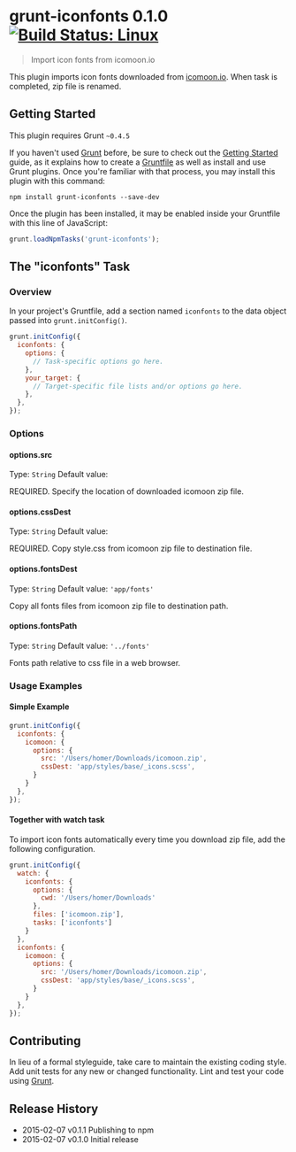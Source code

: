 # grunt-iconfonts 0.1.0 [![Build Status: Linux](https://travis-ci.org/ianhorst/grunt-iconfonts.svg?branch=master)](https://travis-ci.org/ianhorst/grunt-iconfonts)


> Import icon fonts from icomoon.io

This plugin imports icon fonts downloaded from [icomoon.io](http://icomoon.io/). When task is completed, zip file is renamed.

## Getting Started
This plugin requires Grunt `~0.4.5`

If you haven't used [Grunt](http://gruntjs.com/) before, be sure to check out the [Getting Started](http://gruntjs.com/getting-started) guide, as it explains how to create a [Gruntfile](http://gruntjs.com/sample-gruntfile) as well as install and use Grunt plugins. Once you're familiar with that process, you may install this plugin with this command:

```shell
npm install grunt-iconfonts --save-dev
```

Once the plugin has been installed, it may be enabled inside your Gruntfile with this line of JavaScript:

```js
grunt.loadNpmTasks('grunt-iconfonts');
```

## The "iconfonts" Task

### Overview
In your project's Gruntfile, add a section named `iconfonts` to the data object passed into `grunt.initConfig()`.

```js
grunt.initConfig({
  iconfonts: {
    options: {
      // Task-specific options go here.
    },
    your_target: {
      // Target-specific file lists and/or options go here.
    },
  },
});
```

### Options

#### options.src
Type: `String`
Default value:

REQUIRED. Specify the location of downloaded icomoon zip file.

#### options.cssDest
Type: `String`
Default value:

REQUIRED. Copy style.css from icomoon zip file to destination file.

#### options.fontsDest
Type: `String`
Default value: `'app/fonts'`

Copy all fonts files from icomoon zip file to destination path.

#### options.fontsPath
Type: `String`
Default value: `'../fonts'`

Fonts path relative to css file in a web browser.

### Usage Examples

#### Simple Example

```js
grunt.initConfig({
  iconfonts: {
    icomoon: {
      options: {
        src: '/Users/homer/Downloads/icomoon.zip',
        cssDest: 'app/styles/base/_icons.scss',
      }
    }
  },
});
```
#### Together with watch task

To import icon fonts automatically every time you download zip file, add the following configuration.

```js
grunt.initConfig({
  watch: {
    iconfonts: {
      options: {
        cwd: '/Users/homer/Downloads'
      },
      files: ['icomoon.zip'],
      tasks: ['iconfonts']
    }
  },
  iconfonts: {
    icomoon: {
      options: {
        src: '/Users/homer/Downloads/icomoon.zip',
        cssDest: 'app/styles/base/_icons.scss',
      }
    }
  },
});
```

## Contributing
In lieu of a formal styleguide, take care to maintain the existing coding style. Add unit tests for any new or changed functionality. Lint and test your code using [Grunt](http://gruntjs.com/).

## Release History

 * 2015-02-07   v0.1.1   Publishing to npm
 * 2015-02-07   v0.1.0   Initial release
